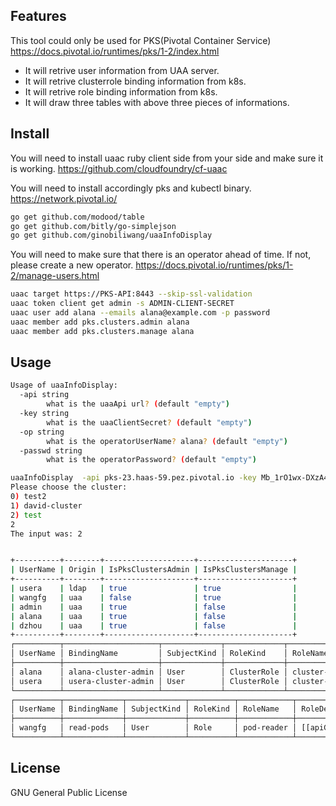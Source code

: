 ## Features

This tool could only be used for PKS(Pivotal Container Service)
https://docs.pivotal.io/runtimes/pks/1-2/index.html

* It will retrive user information from UAA server.
* It will retrive clusterrole binding information from k8s.
* It will retrive role binding information from k8s.
* It will draw three tables with above three pieces of informations.


## Install

You will need to install uaac ruby client side from your side and make sure it is working.
https://github.com/cloudfoundry/cf-uaac

You will need to install accordingly pks and kubectl binary.
https://network.pivotal.io/

```bash
go get github.com/modood/table
go get github.com/bitly/go-simplejson
go get github.com/ginobiliwang/uaaInfoDisplay
```
You will need to make sure that there is an operator ahead of time. If not, please create a new operator.
https://docs.pivotal.io/runtimes/pks/1-2/manage-users.html
```bash
uaac target https://PKS-API:8443 --skip-ssl-validation
uaac token client get admin -s ADMIN-CLIENT-SECRET
uaac user add alana --emails alana@example.com -p password
uaac member add pks.clusters.admin alana
uaac member add pks.clusters.manage alana
```

## Usage

```bash
Usage of uaaInfoDisplay:
  -api string
    	what is the uaaApi url? (default "empty")
  -key string
    	what is the uaaClientSecret? (default "empty")
  -op string
    	what is the operatorUserName? alana? (default "empty")
  -passwd string
    	what is the operatorPassword? (default "empty")
```
```bash
uaaInfoDisplay  -api pks-23.haas-59.pez.pivotal.io -key Mb_1rO1wx-DXzA4I7M9kDhGHd37s4G_r  -op alana -passwd changeme
Please choose the cluster:
0) test2
1) david-cluster
2) test
2
The input was: 2


+----------+--------+--------------------+---------------------+
| UserName | Origin | IsPksClustersAdmin | IsPksClustersManage |
+----------+--------+--------------------+---------------------+
| usera    | ldap   | true               | true                |
| wangfg   | uaa    | false              | true                |
| admin    | uaa    | true               | false               |
| alana    | uaa    | true               | false               |
| dzhou    | uaa    | true               | false               |
+----------+--------+--------------------+---------------------+
┌──────────┬─────────────────────┬─────────────┬─────────────┬───────────────┬───────────────────────────────────────────────────────────────────────────┐
│ UserName │ BindingName         │ SubjectKind │ RoleKind    │ RoleName      │ RoleDesc                                                                  │
├──────────┼─────────────────────┼─────────────┼─────────────┼───────────────┼───────────────────────────────────────────────────────────────────────────┤
│ alana    │ alana-cluster-admin │ User        │ ClusterRole │ cluster-admin │ [[apiGroups:[*] resources:[*] verbs:[*]] [nonResourceURLs:[*] verbs:[*]]] │
│ usera    │ usera-cluster-admin │ User        │ ClusterRole │ cluster-admin │ [[apiGroups:[*] resources:[*] verbs:[*]] [nonResourceURLs:[*] verbs:[*]]] │
└──────────┴─────────────────────┴─────────────┴─────────────┴───────────────┴───────────────────────────────────────────────────────────────────────────┘
┌──────────┬─────────────┬─────────────┬──────────┬────────────┬───────────────────────────────────────────────┐
│ UserName │ BindingName │ SubjectKind │ RoleKind │ RoleName   │ RoleDesc                                      │
├──────────┼─────────────┼─────────────┼──────────┼────────────┼───────────────────────────────────────────────┤
│ wangfg   │ read-pods   │ User        │ Role     │ pod-reader │ [[apiGroups:[] resources:[pods] verbs:[get]]] │
└──────────┴─────────────┴─────────────┴──────────┴────────────┴───────────────────────────────────────────────┘
```

## License

GNU General Public License

